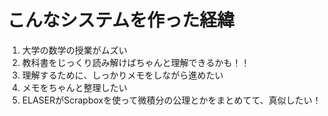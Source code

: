 こんなシステムを作った経緯
=====

1. 大学の数学の授業がムズい
2. 教科書をじっくり読み解けばちゃんと理解できるかも！！
3. 理解するために、しっかりメモをしながら進めたい
4. メモをちゃんと整理したい
5. ELASERがScrapboxを使って微積分の公理とかをまとめてて、真似したい！
